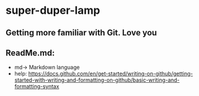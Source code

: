 # super-duper-lamp
Getting more familiar with Git. Love you
----------------------------------------
## ReadMe.md:
- md-> Markdown language
- help: https://docs.github.com/en/get-started/writing-on-github/getting-started-with-writing-and-formatting-on-github/basic-writing-and-formatting-syntax
